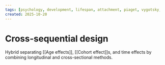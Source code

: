 ```yaml
---
tags: [psychology, development, lifespan, attachment, piaget, vygotsky, adolescence, adulthood, aging, morality]
created: 2025-10-20
---
```

# Cross-sequential design

Hybrid separating [[Age effects]], [[Cohort effect]]s, and time effects by combining longitudinal and cross-sectional methods.
